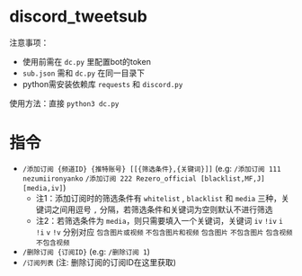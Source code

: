 # discord_tweetsub

注意事项：

- 使用前需在 `dc.py` 里配置bot的token
- `sub.json` 需和 `dc.py` 在同一目录下
- python需安装依赖库 `requests` 和 `discord.py`

使用方法：直接 `python3 dc.py`

# 指令

- `/添加订阅 {频道ID} {推特账号} [[{筛选条件},{关键词}]]` (e.g: `/添加订阅 111 nezumiironyanko` `/添加订阅 222 Rezero_official [blacklist,MF,J] [media,iv]`)
  - 注1：添加订阅时的筛选条件有 `whitelist` , `blacklist` 和 `media` 三种，关键词之间用逗号 `,` 分隔，若筛选条件和关键词为空则默认不进行筛选
  - 注2：若筛选条件为 `media`，则只需要填入一个关键词，关键词 `iv` `!iv` `i` `!i` `v` `!v` 分别对应 `包含图片或视频` `不包含图片和视频` `包含图片` `不包含图片` `包含视频` `不包含视频`
- `/删除订阅 {订阅ID}` (e.g: `/删除订阅 1`)
- `/订阅列表` (注: 删除订阅的订阅ID在这里获取)
